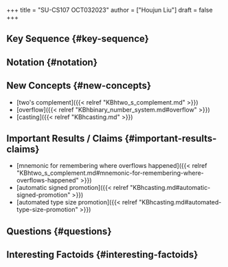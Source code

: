 +++
title = "SU-CS107 OCT032023"
author = ["Houjun Liu"]
draft = false
+++

## Key Sequence {#key-sequence}


## Notation {#notation}


## New Concepts {#new-concepts}

-   [two's complement]({{< relref "KBhtwo_s_complement.md" >}})
-   [overflow]({{< relref "KBhbinary_number_system.md#overflow" >}})
-   [casting]({{< relref "KBhcasting.md" >}})


## Important Results / Claims {#important-results-claims}

-   [mnemonic for remembering where overflows happened]({{< relref "KBhtwo_s_complement.md#mnemonic-for-remembering-where-overflows-happened" >}})
-   [automatic signed promotion]({{< relref "KBhcasting.md#automatic-signed-promotion" >}})
-   [automated type size promotion]({{< relref "KBhcasting.md#automated-type-size-promotion" >}})


## Questions {#questions}


## Interesting Factoids {#interesting-factoids}
